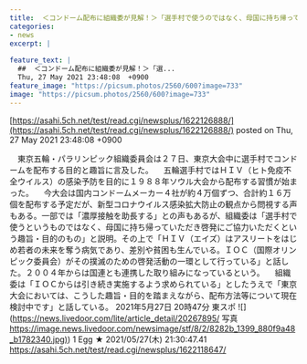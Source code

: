 ```yaml
---
title:  ＜コンドーム配布に組織委が見解！＞「選手村で使うのではなく、母国に持ち帰って」合計約16万個を配布する予定... ★2  
categories:
- news
excerpt: |
  
feature_text: |
  ##  ＜コンドーム配布に組織委が見解！＞「選...
  Thu, 27 May 2021 23:48:08  +0900
feature_image: "https://picsum.photos/2560/600?image=733"
image: "https://picsum.photos/2560/600?image=733"
---
```


[https://asahi.5ch.net/test/read.cgi/newsplus/1622126888/](https://asahi.5ch.net/test/read.cgi/newsplus/1622126888/)
posted on Thu, 27 May 2021 23:48:08  +0900

<!--more-->

　東京五輪・パラリンピック組織委員会は２７日、東京大会中に選手村でコンドームを配布する目的と趣旨に言及した。 　五輪選手村ではＨＩＶ（ヒト免疫不全ウイルス）の感染予防を目的に１９８８年ソウル大会から配布する習慣が始まった。 　今大会は国内コンドームメーカー４社が約４万個ずつ、合計約１６万個を配布する予定だが、新型コロナウイルス感染拡大防止の観点から問視する声もある。一部では「濃厚接触を助長する」との声もあるが、組織委は「選手村で使うというものではなく、母国に持ち帰っていただき啓発にご協力いただくという趣旨・目的のもの」と説明。その上で「ＨＩＶ（エイズ）はアスリートをはじめ若者の未来を奪う病気であり、差別や貧困も生んでいる。ＩＯＣ（国際オリンピック委員会）がその撲滅のための啓発活動の一環として行っている」と話した。２００４年からは国連とも連携した取り組みになっているという。 　組織委は「ＩＯＣからは引き続き実施するよう求められている」としたうえで「東京大会においては、こうした趣旨・目的を踏まえながら、配布方法等について現在検討中です」と話している。 2021年5月27日 20時47分 東スポ ![](https://news.livedoor.com/lite/article_detail/20267895/ 写真 [https://image.news.livedoor.com/newsimage/stf/8/2/8282b_1399_880f9a48_b1782340.jpg)](https://image.news.livedoor.com/newsimage/stf/8/2/8282b_1399_880f9a48_b1782340.jpg)) 1 Egg ★ 2021/05/27(木) 21:30:47.41 https://asahi.5ch.net/test/read.cgi/newsplus/1622118647/
